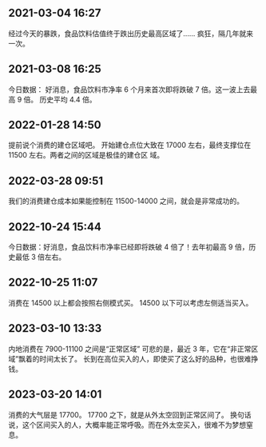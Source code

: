 ## 2021-03-04 16:27

经过今天的暴跌，食品饮料估值终于跌出历史最高区域了……
疯狂，隔几年就来一次。

## 2021-03-08 16:25

今日数据：
好消息，食品饮料市净率 6 个月来首次即将跌破 7 倍。这一波上去最高 9 倍。
历史平均 4.4 倍。

## 2022-01-28 14:50

提前说个消费的建仓区域吧。
开始建仓点位大致在 17000 左右，最终支撑位在 11500 左右。两者之间的区域是极佳的建仓区
域。

## 2022-03-28 09:51

我们的消费建仓成本如果能控制在 11500-14000 之间，就会是非常成功的。

## 2022-10-24 15:44

今日数据：好消息，食品饮料市净率已经即将跌破 4 倍了！去年初最高 9 倍，历史最低 3 倍左右。

## 2022-10-25 11:07

消费在 14500 以上都会按照右侧模式买。
14500 以下可以考虑左侧适当买入。

## 2023-03-10 13:33

内地消费在 7900-11100 之间是“正常区域”
可悲的是，最近 3 年，它在“非正常区域”飘着的时间太长了。
长到在高位买入的人，即使买了这么好的品种，也很难挣钱。

## 2023-03-20 14:01

消费的大气层是 17700。
17700 之下，就是从外太空回到正常区间了。
换句话说，这个区间买入的人，大概率能正常呼吸。而在外太空买入，很难不为梦想窒息。
